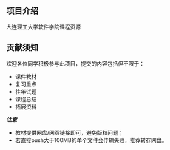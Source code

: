 ## 项目介绍
大连理工大学软件学院课程资源 

## 贡献须知
欢迎各位同学积极参与此项目，提交的内容包括但不限于：  
- 课件教材   
- 复习重点  
- 往年试题  
- 课程总结  
- 拓展资料  

***注意***
- 教材提供网盘/网页链接即可，避免版权问题；
- 若直接push大于100MB的单个文件会传输失败，推荐转存网盘。


